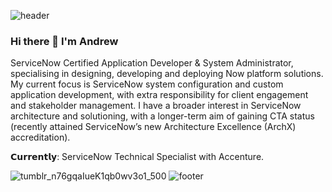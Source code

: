 ![header](https://capsule-render.vercel.app/api?type=wave&color=gradient&height=270&section=headerr&text=Andrew%20Rowe's%20GitHub&fontSize=25)
### Hi there 👋 I'm Andrew 

ServiceNow Certified Application Developer & System Administrator, specialising in designing, developing and deploying Now platform solutions. My current focus is ServiceNow system configuration and custom application development, with extra responsibility for client engagement and stakeholder management. I have a broader interest in ServiceNow architecture and solutioning, with a longer-term aim of gaining CTA status (recently attained ServiceNow’s new Architecture Excellence (ArchX) accreditation).

𝗖𝘂𝗿𝗿𝗲𝗻𝘁𝗹𝘆: ServiceNow Technical Specialist with Accenture. 

![tumblr_n76gqaIueK1qb0wv3o1_500](https://user-images.githubusercontent.com/97597415/150516903-6d581242-2565-4213-8d8f-d1902d042828.gif)
![footer](https://capsule-render.vercel.app/api?type=wave&color=gradient&height=240&section=footer&text=@rowemeister83&fontSize=22.5)

